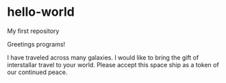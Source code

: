 # hello-world
My first repository

Greetings programs!

I have traveled across many galaxies. I would like to bring the gift of interstallar travel to your world. Please accept this space ship as a token of our continued peace.
